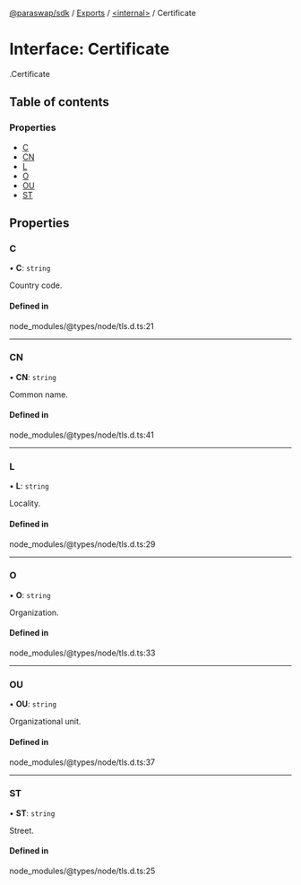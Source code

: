 [@paraswap/sdk](../README.md) / [Exports](../modules.md) / [<internal\>](../modules/internal_.md) / Certificate

# Interface: Certificate

[<internal>](../modules/internal_.md).Certificate

## Table of contents

### Properties

- [C](internal_.Certificate.md#c)
- [CN](internal_.Certificate.md#cn)
- [L](internal_.Certificate.md#l)
- [O](internal_.Certificate.md#o)
- [OU](internal_.Certificate.md#ou)
- [ST](internal_.Certificate.md#st)

## Properties

### C

• **C**: `string`

Country code.

#### Defined in

node_modules/@types/node/tls.d.ts:21

___

### CN

• **CN**: `string`

Common name.

#### Defined in

node_modules/@types/node/tls.d.ts:41

___

### L

• **L**: `string`

Locality.

#### Defined in

node_modules/@types/node/tls.d.ts:29

___

### O

• **O**: `string`

Organization.

#### Defined in

node_modules/@types/node/tls.d.ts:33

___

### OU

• **OU**: `string`

Organizational unit.

#### Defined in

node_modules/@types/node/tls.d.ts:37

___

### ST

• **ST**: `string`

Street.

#### Defined in

node_modules/@types/node/tls.d.ts:25
